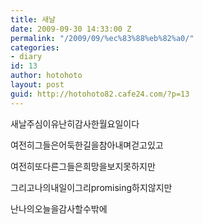 ```yaml
---
title: 새날
date: 2009-09-30 14:33:00 Z
permalink: "/2009/09/%ec%83%88%eb%82%a0/"
categories:
- diary
id: 13
author: hotohoto
layout: post
guid: http://hotohoto82.cafe24.com/?p=13
---
```


새날주심이유난히감사한월요일이다

여전히그들은어둑한길을참아내며걷고있고

여전히또다른그들은희망을보지못하지만

그리고나의내일이그리promising하지않지만

난나의오늘을감사할수밖에
